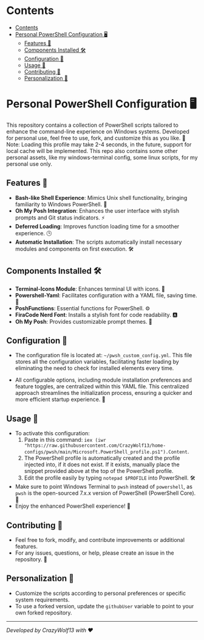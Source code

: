 # Contents
- [Contents](#contents)
- [Personal PowerShell Configuration 🖥️](#personal-powershell-configuration-️)
  - [Features 🌟](#features-)
  - [Components Installed 🛠️](#components-installed-️)
  - [Configuration 📁](#configuration-)
  - [Usage 🚀](#usage-)
  - [Contributing 🤝](#contributing-)
  - [Personalization 🎨](#personalization-)


# Personal PowerShell Configuration 🖥️

This repository contains a collection of PowerShell scripts tailored to enhance the command-line experience on Windows systems. 
Developed for personal use, feel free to use, fork, and customize this as you like. 🚀
Note: Loading this profile may take 2-4 seconds, in the future, support for local cache will be implemented.
This repo also contains some other personal assets, like my windows-terminal config, some linux scripts, for my personal use only.

## Features 🌟
- **Bash-like Shell Experience**: Mimics Unix shell functionality, bringing familiarity to Windows PowerShell. 🐧
- **Oh My Posh Integration**: Enhances the user interface with stylish prompts and Git status indicators. ⚡
- **Deferred Loading**: Improves function loading time for a smoother experience. 🕒
- **Automatic Installation**: The scripts automatically install necessary modules and components on first execution. 🛠️

## Components Installed 🛠️
- **Terminal-Icons Module**: Enhances terminal UI with icons. 🎨
- **Powershell-Yaml**: Facilitates configuration with a YAML file, saving time. 📝
- **PoshFunctions**: Essential functions for PowerShell. ⚙️
- **FiraCode Nerd Font**: Installs a stylish font for code readability. 🅰️
- **Oh My Posh**: Provides customizable prompt themes. 🎨

## Configuration 📁
- The configuration file is located at: `~/pwsh_custom_config.yml`. This file stores all the configuration variables, facilitating faster loading by eliminating the need to check for installed elements every time.

- All configurable options, including module installation preferences and feature toggles, are centralized within this YAML file. This centralized approach streamlines the initialization process, ensuring a quicker and more efficient startup experience. 🚀

## Usage 🚀
- To activate this configuration:
  1. Paste in this command: `iex (iwr "https://raw.githubusercontent.com/CrazyWolf13/home-configs/pwsh/main/Microsoft.PowerShell_profile.ps1").Content`.
  2. The PowerShell profile is automatically created and the profile injected into, if it does not exist. If it exists, manually place the snippet provided above at the top of the PowerShell profile.
  3. Edit the profile easily by typing `notepad $PROFILE` into PowerShell. 🛠️
- Make sure to point Windows Terminal to `pwsh` instead of `powershell`, as `pwsh` is the open-sourced 7.x.x version of PowerShell (PowerShell Core). 🔄
- Enjoy the enhanced PowerShell experience! 🎉

## Contributing 🤝
- Feel free to fork, modify, and contribute improvements or additional features.
- For any issues, questions, or help, please create an issue in the repository. 💬

## Personalization 🎨
- Customize the scripts according to personal preferences or specific system requirements.
- To use a forked version, update the `githubUser` variable to point to your own forked repository.

---

*Developed by CrazyWolf13 with ❤️*